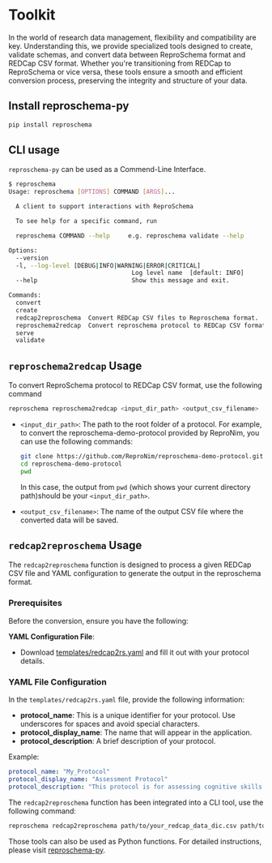 # Toolkit

In the world of research data management, flexibility and compatibility are key. Understanding this, we provide specialized tools designed to create, validate schemas, and convert data between ReproSchema format and REDCap CSV format. Whether you're transitioning from REDCap to ReproSchema or vice versa, these tools ensure a smooth and efficient conversion process, preserving the integrity and structure of your data.

## Install reproschema-py

```bash
pip install reproschema
```

## CLI usage

`reproschema-py` can be used as a Commend-Line Interface.

```bash
$ reproschema
Usage: reproschema [OPTIONS] COMMAND [ARGS]...

  A client to support interactions with ReproSchema

  To see help for a specific command, run

  reproschema COMMAND --help     e.g. reproschema validate --help

Options:
  --version
  -l, --log-level [DEBUG|INFO|WARNING|ERROR|CRITICAL]
                                  Log level name  [default: INFO]
  --help                          Show this message and exit.

Commands:
  convert
  create
  redcap2reproschema  Convert REDCap CSV files to Reproschema format.
  reproschema2redcap  Convert reproschema protocol to REDCap CSV format.
  serve
  validate
```

## `reproschema2redcap` Usage

To convert ReproSchema protocol to REDCap CSV format, use the following command

```bash
reproschema reproschema2redcap <input_dir_path> <output_csv_filename>
```

- `<input_dir_path>`: The path to the root folder of a protocol. For example, to convert the reproschema-demo-protocol provided by ReproNim, you can use the following commands:

  ```bash
  git clone https://github.com/ReproNim/reproschema-demo-protocol.git
  cd reproschema-demo-protocol
  pwd
  ```

  In this case,  the output from `pwd` (which shows your current directory path)should be your `<input_dir_path>`.
- `<output_csv_filename>`: The name of the output CSV file where the converted data will be saved.

## `redcap2reproschema` Usage

The `redcap2reproschema` function is designed to process a given REDCap CSV file and YAML configuration to generate the output in the reproschema format.

### Prerequisites

Before the conversion, ensure you have the following:

**YAML Configuration File**:

- Download [templates/redcap2rs.yaml](https://github.com/ReproNim/reproschema-py/blob/ab7c051dbd4ebfce92917ce154a8053343a011e7/templates/redcap2rs.yaml) and fill it out with your protocol details.

### YAML File Configuration

In the `templates/redcap2rs.yaml` file, provide the following information:

- **protocol_name**: This is a unique identifier for your protocol. Use underscores for spaces and avoid special characters.
- **protocol_display_name**: The name that will appear in the application.
- **protocol_description**: A brief description of your protocol.

Example:

```yaml
protocol_name: "My_Protocol"
protocol_display_name: "Assessment Protocol"
protocol_description: "This protocol is for assessing cognitive skills."
```

The `redcap2reproschema` function has been integrated into a CLI tool, use the following command:

```bash
reproschema redcap2reproschema path/to/your_redcap_data_dic.csv path/to/your_redcap2rs.yaml
```

Those tools can also be used as Python functions. For detailed instructions, please visit [reproschema-py](https://github.com/ReproNim/reproschema-py).
